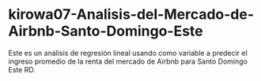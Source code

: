 # kirowa07-Analisis-del-Mercado-de-Airbnb-Santo-Domingo-Este
Este es un análisis de regresión lineal usando como variable a predecir el ingreso promedio de la renta del mercado de Airbnb para Santo Domingo Este RD.
